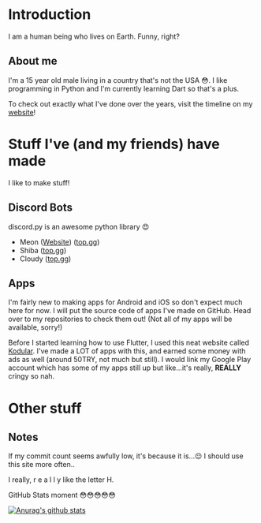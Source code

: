 
# Introduction
I am a human being who lives on Earth. Funny, right?
## About me
I'm a 15 year old male living in a country that's not the USA :flushed:.
I like programming in Python and I'm currently learning Dart so that's a plus.

To check out exactly what I've done over the years, visit the timeline on my [website](https://iamthe2ndhuman.github.io/timeline.html)!

# Stuff I've (and my friends) have made
I like to make stuff!

## Discord Bots
discord.py is an awesome python library :heart_eyes:
 - Meon ([Website](https://iamthe2ndhuman.github.io/meon)) ([top.gg](https://top.gg/bot/713066005911568424))
 - Shiba ([top.gg](https://top.gg/bot/718769183885754380))
 - Cloudy ([top.gg](https://top.gg/bot/739424025205538817))
## Apps
I'm fairly new to making apps for Android and iOS so don't expect much here for now.
I will put the source code of apps I've made on GitHub. Head over to my repositories to check them out! (Not all of my apps will be available, sorry!)

Before I started learning how to use Flutter, I used this neat website called [Kodular](https://kodular.io). I've made a LOT of apps with this, and earned some money with ads as well (around 50TRY, not much but still). I would link my Google Play account which has some of my apps still up but like...it's really, **REALLY** cringy so nah.

# Other stuff
## Notes
If my commit count seems awfully low, it's because it is...:pensive: I should use this site more often..

I really, r e a l l y like the letter H. 

GitHub Stats moment :flushed::flushed::flushed::flushed::flushed:

[![Anurag's github stats](https://github-readme-stats.vercel.app/api?username=iamthe2ndhuman)](https://github.com/anuraghazra/github-readme-stats)

